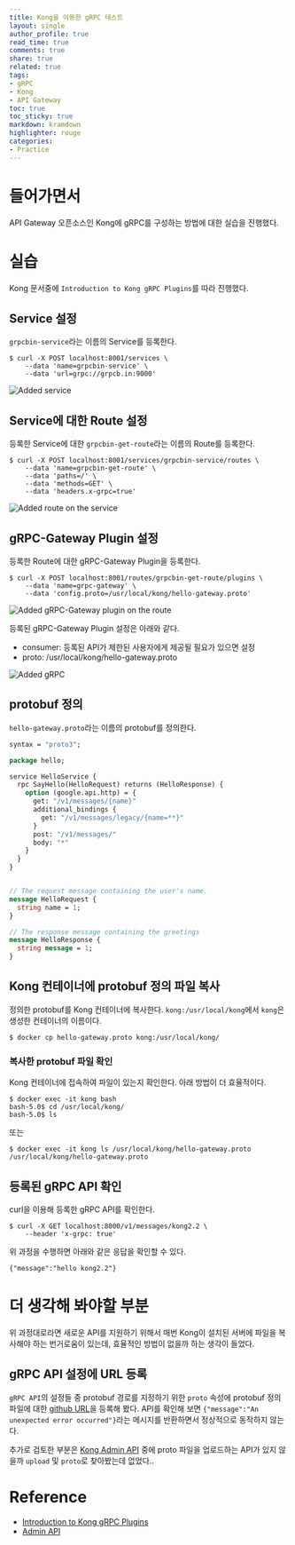 ```yaml
---
title: Kong을 이용한 gRPC 테스트
layout: single
author_profile: true
read_time: true
comments: true
share: true
related: true
tags:
- gRPC
- Kong
- API Gateway
toc: true
toc_sticky: true
markdown: kramdown
highlighter: rouge
categories:
- Practice
---
```


# 들어가면서
API Gateway  오픈소스인 Kong에 gRPC를 구성하는 방법에 대한 실습을 진행했다. 

# 실습
Kong 문서중에 `Introduction to Kong gRPC Plugins`를 따라 진행했다.

## Service 설정
`grpcbin-service`라는 이름의 Service를 등록한다. 

```shell
$ curl -X POST localhost:8001/services \
    --data 'name=grpcbin-service' \
    --data 'url=grpc://grpcb.in:9000'
```

![Added service](https://user-images.githubusercontent.com/6668548/100203027-66455200-2f45-11eb-82ef-26b106af910e.png)

## Service에 대한 Route 설정
등록한 Service에 대한 `grpcbin-get-route`라는 이름의 Route를 등록한다.

```shell
$ curl -X POST localhost:8001/services/grpcbin-service/routes \
    --data 'name=grpcbin-get-route' \
    --data 'paths=/' \
    --data 'methods=GET' \
    --data 'headers.x-grpc=true'
```

![Added route on the service](https://user-images.githubusercontent.com/6668548/100203078-7d843f80-2f45-11eb-8fd1-906b2fadd5a3.png)

## gRPC-Gateway Plugin 설정
등록한 Route에 대한 gRPC-Gateway Plugin을 등록한다.  

```shell
$ curl -X POST localhost:8001/routes/grpcbin-get-route/plugins \
    --data 'name=grpc-gateway' \
    --data 'config.proto=/usr/local/kong/hello-gateway.proto'
```

![Added gRPC-Gateway plugin on the route](https://user-images.githubusercontent.com/6668548/100203127-8bd25b80-2f45-11eb-83ea-fb67c0c0219f.png)

등록된 gRPC-Gateway Plugin 설정은 아래와 같다.
* consumer: 등록된 API가 제한된 사용자에게 제공될 필요가 있으면 설정
* proto: /usr/local/kong/hello-gateway.proto

![Added gRPC](https://user-images.githubusercontent.com/6668548/100203179-9bea3b00-2f45-11eb-9238-bcaf594786a4.png)

## protobuf 정의
`hello-gateway.proto`라는 이름의 protobuf를 정의한다.

```proto
syntax = "proto3";

package hello;

service HelloService {
  rpc SayHello(HelloRequest) returns (HelloResponse) {
    option (google.api.http) = {
      get: "/v1/messages/{name}"
      additional_bindings {
        get: "/v1/messages/legacy/{name=**}"
      }
      post: "/v1/messages/"
      body: "*"
    }
  }
}


// The request message containing the user's name.
message HelloRequest {
  string name = 1;
}

// The response message containing the greetings
message HelloResponse {
  string message = 1;
}
```


## Kong 컨테이너에 protobuf 정의 파일 복사
정의한 protobuf를 Kong 컨테이너에 복사한다. 
`kong:/usr/local/kong`에서 `kong`은 생성한 컨테이너의 이름이다.

```shell
$ docker cp hello-gateway.proto kong:/usr/local/kong/
```

### 복사한 protobuf 파일 확인
Kong 컨테이너에 접속하여 파일이 있는지 확인한다. 아래 방법이 더 효율적이다.

```shell
$ docker exec -it kong bash
bash-5.0$ cd /usr/local/kong/
bash-5.0$ ls
```

또는 

```shell
$ docker exec -it kong ls /usr/local/kong/hello-gateway.proto
/usr/local/kong/hello-gateway.proto
```

## 등록된 gRPC API 확인
curl을 이용해 등록한 gRPC API를 확인한다. 

```shell
$ curl -X GET localhost:8000/v1/messages/kong2.2 \
    --header 'x-grpc: true'
```

위 과정을 수행하면 아래와 같은 응답을 확인할 수 있다.

```
{"message":"hello kong2.2"}
```

# 더 생각해 봐야할 부분
위 과정대로라면 새로운 API를 지원하기 위해서 매번 Kong이 설치된 서버에 파일을 복사해야 하는 번거로움이 있는데, 효율적인 방법이 없을까 하는 생각이 들었다. 

## gRPC API 설정에 URL 등록
`gRPC API`의 설정들 중 protobuf 경로를 지정하기 위한 `proto` 속성에 protobuf 정의 파일에 대한 [github URL](https://github.com/lucaseo90/etc-snippet/blob/main/grpc/kong-test/hello-gateway.proto)을 등록해 봤다. API를 확인해 보면 `{"message":"An unexpected error occurred"}`라는 메시지를 반환하면서 정상적으로 동작하지 않는다.

추가로 검토한 부분은 [Kong Admin API](https://docs.konghq.com/2.0.x/admin-api/) 중에 proto 파일을 업로드하는 API가 있지 않을까 `upload` 및 `proto`로 찾아봤는데 없었다.. 

# Reference
* [Introduction to Kong gRPC Plugins](https://docs.konghq.com/enterprise/2.1.x/plugins/grpc/)
* [Admin API](https://docs.konghq.com/2.0.x/admin-api/)
